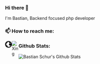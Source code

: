 ### Hi there 👋
I'm Bastian, Backend focused php developer

### 📫 How to reach me:

<a href="https://www.bastian-schur.de.de"><img align="left" alt="Website" width="22px" src="https://raw.githubusercontent.com/iconic/open-iconic/master/svg/globe.svg" /></a>
<a href="https://www.xing.com/profile/Bastian_Schur"><img align="left" alt="Xing" width="22px" src="https://cdn.jsdelivr.net/npm/simple-icons@v3/icons/xing.svg" /></a>

### Github Stats:
<img align="left" alt="Bastian Schur's Github Stats" src="=https://github-readme-stats.vercel.app/api?username=bastian-schur&show_icons=true&theme=nord" />


<!--
**bastian-schur/bastian-schur** is a ✨ _special_ ✨ repository because its `README.md` (this file) appears on your GitHub profile.

Here are some ideas to get you started:

- 🔭 I’m currently working on ...
- 🌱 I’m currently learning ...
- 👯 I’m looking to collaborate on ...
- 🤔 I’m looking for help with ...
- 💬 Ask me about ...
- 📫 How to reach me: ...
- 😄 Pronouns: ...
- ⚡ Fun fact: ...
-->
